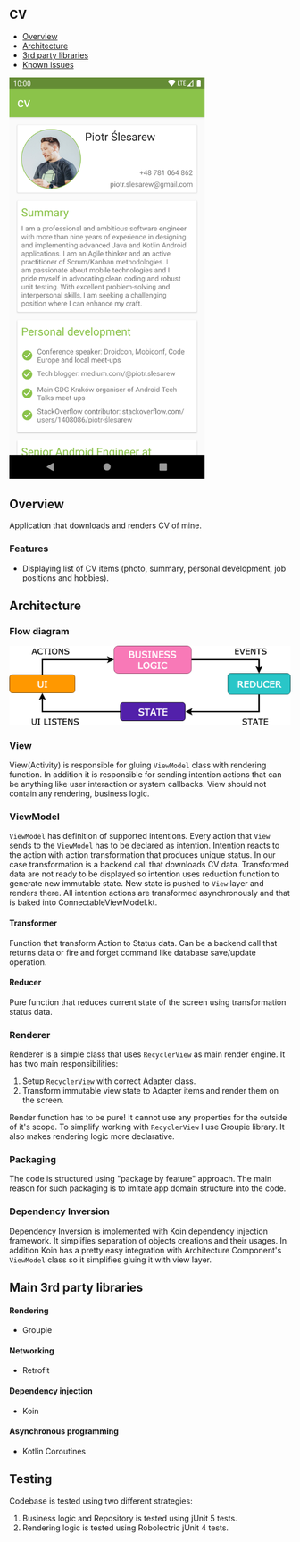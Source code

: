 ## CV

- [Overview](#overview)
- [Architecture](#architecture)
- [3rd party libraries](#main-3rd-party-libraries)
- [Known issues](#testing)

<img src="https://github.com/sliskiCode/CV/blob/master/static/screenshot.png?raw=true" alt="drawing" width="350"/>

## Overview
Application that downloads and renders CV of mine.

### Features
+ Displaying list of CV items (photo, summary, personal development, job positions and hobbies). 

## Architecture

### Flow diagram

![](static/overview.png)

### View
View(Activity) is responsible for gluing `ViewModel` class with rendering function. In addition it is responsible for sending intention actions that can be anything like
user interaction or system callbacks. View should not contain any rendering, business logic.

### ViewModel
`ViewModel` has definition of supported intentions. Every action that `View` sends to the `ViewModel` has to be declared as intention.
Intention reacts to the action with action transformation that produces unique status. In our case transformation is a backend call that 
downloads CV data. Transformed data are not ready to be displayed so intention uses reduction function to generate new immutable state. New
state is pushed to `View` layer and renders there. All intention actions are transformed asynchronously and that is baked into ConnectableViewModel.kt.

#### Transformer
Function that transform Action to Status data. Can be a backend call that returns data or fire and forget command like database save/update operation.

#### Reducer
Pure function that reduces current state of the screen using transformation status data.

### Renderer
Renderer is a simple class that uses `RecyclerView` as main render engine. It has two main responsibilities:
1. Setup `RecyclerView` with correct Adapter class.
2. Transform immutable view state to Adapter items and render them on the screen.

Render function has to be pure! It cannot use any properties for the outside of it's scope. To simplify working with
`RecyclerView` I use Groupie library. It also makes rendering logic more declarative.

### Packaging
The code is structured using "package by feature" approach. The main reason for such packaging
is to imitate app domain structure into the code.

### Dependency Inversion
Dependency Inversion is implemented with Koin dependency injection framework. It simplifies separation of objects creations and their usages. In addition Koin has a pretty
easy integration with Architecture Component's `ViewModel` class so it simplifies gluing it with view layer.

## Main 3rd party libraries

#### Rendering
- Groupie

#### Networking
- Retrofit

#### Dependency injection
- Koin

#### Asynchronous programming
- Kotlin Coroutines

## Testing
Codebase is tested using two different strategies:
1. Business logic and Repository is tested using jUnit 5 tests.
2. Rendering logic is tested using Robolectric jUnit 4 tests.